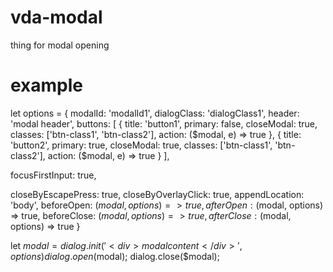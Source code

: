 # vda-modal
thing for modal opening

# example
let options = {
  modalId: 'modalId1',
  dialogClass: 'dialogClass1',
  header: 'modal header',
  buttons: [
    {
      title: 'button1',
      primary: false,
      closeModal: true,
      classes: ['btn-class1', 'btn-class2'],
      action: ($modal, e) => true
    },
    {
      title: 'button2',
      primary: true,
      closeModal: true,
      classes: ['btn-class1', 'btn-class2'],
      action: ($modal, e) => true
    }
  ],
  
  focusFirstInput: true,
  
  closeByEscapePress: true,
  closeByOverlayClick: true,
  appendLocation: 'body',
  beforeOpen: ($modal, options) => true,
  afterOpen: ($modal, options) => true,
  beforeClose: ($modal, options) => true,
  afterClose: ($modal, options) => true
}

let $modal = dialog.init('<div>modal content</div>', options)
dialog.open($modal);
dialog.close($modal);
